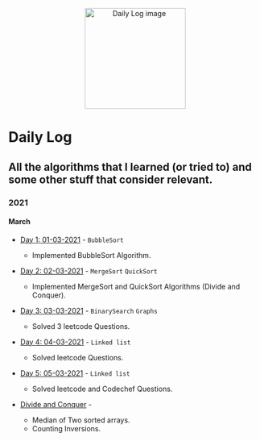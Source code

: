 <p align="center">
  <img src="https://cdn3.iconfinder.com/data/icons/design-flat-icons-vol-2/256/62-512.png" alt="Daily Log image" width="200" />
</p>

# Daily Log

## All the algorithms that I learned (or tried to) and some other stuff that consider relevant. 

### 2021

#### March

- [Day 1: 01-03-2021](https://github.com/pri1311/100DaysOfAlgorithms/tree/master/Day1) - `BubbleSort`
	- Implemented BubbleSort Algorithm. 

- [Day 2: 02-03-2021](https://github.com/pri1311/100DaysOfAlgorithms/tree/master/Day2) - `MergeSort` `QuickSort`
	- Implemented MergeSort and QuickSort Algorithms (Divide and Conquer).

- [Day 3: 03-03-2021](https://github.com/pri1311/100DaysOfAlgorithms/tree/master/Day3) - `BinarySearch` `Graphs`
	- Solved 3 leetcode Questions.

- [Day 4: 04-03-2021](https://github.com/pri1311/100DaysOfAlgorithms/tree/master/Day4) - `Linked list` 
	- Solved leetcode Questions.

- [Day 5: 05-03-2021](https://github.com/pri1311/100DaysOfAlgorithms/tree/master/Day5) - `Linked list` 
	- Solved leetcode and Codechef Questions.

- [Divide and Conquer](https://github.com/pri1311/100DaysOfAlgorithms/tree/master/DivideAndConquer) - 
	- Median of Two sorted arrays.
	- Counting Inversions.